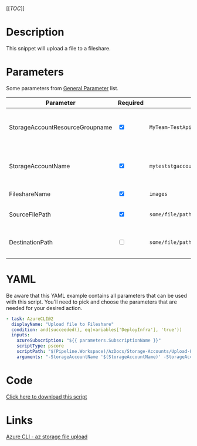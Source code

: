 [[_TOC_]]

# Description

This snippet will upload a file to a fileshare.

# Parameters

Some parameters from [General Parameter](/Azure/AzDocs-v1/Scripts) list.

| Parameter                       | Required                        | Example Value                                | Description                                            |
| ------------------------------- | ------------------------------- | -------------------------------------------- | ------------------------------------------------------ |
| StorageAccountResourceGroupname | <input type="checkbox" checked> | `MyTeam-TestApi-$(Release.EnvironmentName)`  | The resourcegroup where the storageaccount resides in. |
| StorageAccountName              | <input type="checkbox" checked> | `myteststgaccount$(Release.EnvironmentName)` | The name of the storageaccount which will be used      |
| FileshareName                   | <input type="checkbox" checked> | `images`                                     | The name of the fileshare                              |
| SourceFilePath                  | <input type="checkbox" checked> | `some/file/path`                             | The path of the source file to upload.                        |
| DestinationPath                 | <input type="checkbox">         | `some/file/path`                             | The path on the fileshare to upload the file to.                        |

# YAML

Be aware that this YAML example contains all parameters that can be used with this script. You'll need to pick and choose the parameters that are needed for your desired action.

```yaml
- task: AzureCLI@2
  displayName: "Upload file to Fileshare"
  condition: and(succeeded(), eq(variables['DeployInfra'], 'true'))
  inputs:
    azureSubscription: "${{ parameters.SubscriptionName }}"
    scriptType: pscore
    scriptPath: "$(Pipeline.Workspace)/AzDocs/Storage-Accounts/Upload-File-To-Fileshare.ps1"
    arguments: "-StorageAccountName '$(StorageAccountName)' -StorageAccountResourceGroupname '$(StorageAccountResourceGroupname)' -FileshareName '$(FileshareName)' -SourceFilePath '$(SourceFilePath)' -DestinationPath '$(DestinationPath)'"
```

# Code

[Click here to download this script](../../../../src/Storage-Accounts/Upload-file-to-file-share.ps1)

# Links

[Azure CLI - az storage file upload](https://learn.microsoft.com/en-us/cli/azure/storage/file?view=azure-cli-latest#az-storage-file-upload)
